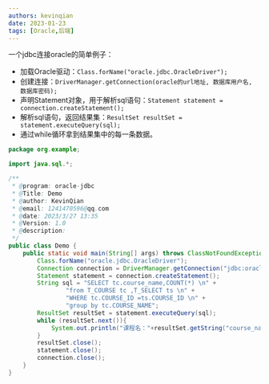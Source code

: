 ```yaml
---
authors: kevinqian
date: 2023-01-23
tags: [Oracle,后端]
---
```


一个jdbc连接oracle的简单例子：

- 加载Oracle驱动：`Class.forName("oracle.jdbc.OracleDriver");`
- 创建连接：`DriverManager.getConnection(oracle的url地址, 数据库用户名, 数据库密码);`
- 声明Statement对象，用于解析sql语句：`Statement statement = connection.createStatement();`
- 解析sql语句，返回结果集：`ResultSet resultSet = statement.executeQuery(sql);`
- 通过while循环拿到结果集中的每一条数据。



```java
package org.example;

import java.sql.*;

/**
 * @program: oracle-jdbc
 * @Title: Demo
 * @author: KevinQian
 * @email: 1241470596@qq.com
 * @date: 2023/3/27 13:35
 * @Version: 1.0
 * @description:
 */
public class Demo {
    public static void main(String[] args) throws ClassNotFoundException, SQLException {
        Class.forName("oracle.jdbc.OracleDriver");
        Connection connection = DriverManager.getConnection("jdbc:oracle:thin:@localhost:1521:XE", "frank_24", "frank_24");
        Statement statement = connection.createStatement();
        String sql = "SELECT tc.course_name,COUNT(*) \n" +
                "from T_COURSE tc ,T_SELECT ts \n" +
                "WHERE tc.COURSE_ID =ts.COURSE_ID \n" +
                "group by tc.COURSE_NAME";
        ResultSet resultSet = statement.executeQuery(sql);
        while (resultSet.next()){
            System.out.println("课程名："+resultSet.getString("course_name")+"，选课人数："+resultSet.getInt("COUNT(*)"));
        }
        resultSet.close();
        statement.close();
        connection.close();
    }
}
```

